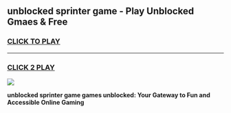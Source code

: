 
## unblocked sprinter game - Play Unblocked Gmaes & Free
<h3>
<a href="https://premium.freeplayer.one?title=unblocked_sprinter_game&ref=20F">CLICK TO PLAY</a></h3>
<hr>

<h3>
<a href="https://premium.freeplayer.one?title=unblocked_sprinter_game&ref=20F">CLICK 2 PLAY</a>
  
</h3>

<a href="https://premium.freeplayer.one?title=unblocked_sprinter_game&ref=20F/"><img src="https://clearcache.store/games.png"></a>


**unblocked sprinter game games unblocked: Your Gateway to Fun and Accessible Online Gaming**
